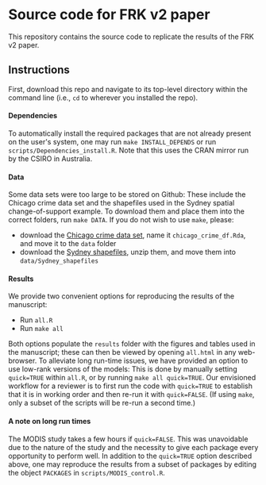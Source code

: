 # Source code for FRK v2 paper

This repository contains the source code to replicate the results of the FRK v2 paper. 

## Instructions

First, download this repo and navigate to its top-level directory within the command line (i.e., `cd` to wherever you installed the repo). 

#### Dependencies

<!---
The file `dependencies.txt` contains the `R` package dependencies with version numbers at the time that the manuscript was prepared. 
--->

To automatically install the required packages that are not already present on the user's system, one may run `make INSTALL_DEPENDS` or run `scripts/Dependencies_install.R`. Note that this uses the CRAN mirror run by the CSIRO in Australia.

#### Data

Some data sets were too large to be stored on Github: These include the Chicago crime data set and the shapefiles used in the Sydney spatial change-of-support example. To download them and place them into the correct folders, run `make DATA`. If you do not wish to use `make`, please: 
- download the  [Chicago crime data set](https://hpc.niasra.uow.edu.au/ckan/ar/dataset/chicago_crime_dataset), name it `chicago_crime_df.Rda`, and move it to the `data` folder
- download the [Sydney shapefiles](https://hpc.niasra.uow.edu.au/ckan/ar/dataset/sydney_sa_regions), unzip them, and move them into `data/Sydney_shapefiles`

#### Results

We provide two convenient options for reproducing the results of the manuscript: 

- Run `all.R` 
- Run `make all` 

Both options populate the `results` folder with the figures and tables used in the manuscript; these can then be viewed by opening `all.html` in any web-browser. To alleviate long run-time issues, we have provided an option to use low-rank versions of the models: This is done by manually setting `quick=TRUE` within `all.R`, or by running `make all quick=TRUE`. Our envisioned workflow for a reviewer is to first run the code with `quick=TRUE` to establish that it is in working order and then re-run it with `quick=FALSE`. (If using `make`, only a subset of the scripts will be re-run a second time.) 



<!---
First download this repo and navigate to its *top-level directory* within terminal (i.e., `cd` to wherever you installed the repo). Then, one may use `make` to automatically run the source code in the `scripts` folder, populating the `img` and `results` directories with the figures and results of the manuscript. The main benefit of using `make` is that it tracks the timestamps of created files, which can help to avoid unnecessary computation. The main targets in the `makefile` correspond to subsections of Sections 3 and 4 of the manuscript:
- `make all`	Produces all of the figures and results in the manuscript
  - `make Poisson_sim` Produces the figures and results of Section 3.1 
  - `make Negbinom_sim` Produces the figures and results of Section 3.2
  - `make Heaton` Produces the FRK v2 entry for the comparison study of Heaton et al. (2019), shown in Section 3.4
  - `make MODIS` Produces the figures and results of Section 4.1 (see below for considerations regarding run time)
  - `make Am` Produces the figures and results of Section 4.2
  - `make Sydney` Produces the figures and results of Section 4.3 (see below for considerations regarding data)
  - `make Chicago` Produces the figures and results of Section 4.4 (see below for considerations regarding data and run time)
--->

  
<!---To wipe the populated directories, run `make clean` or manually delete the contents of `results/`.--->



#### A note on long run times

The MODIS study takes a few hours if `quick=FALSE`. This was unavoidable due to the nature of the study and the necessity to give each package every opportunity to perform well. In addition to the `quick=TRUE` option described above, one may reproduce the results from a subset of packages by editing the object `PACKAGES` in `scripts/MODIS_control.R`. 

<!---
### Note to Windows users

Windows users can install a Windows version of `make`: This is easy to do (see, e.g., [here](https://stackoverflow.com/a/32127632/16776594)). Once installed, the commands remain as given above. 
--->